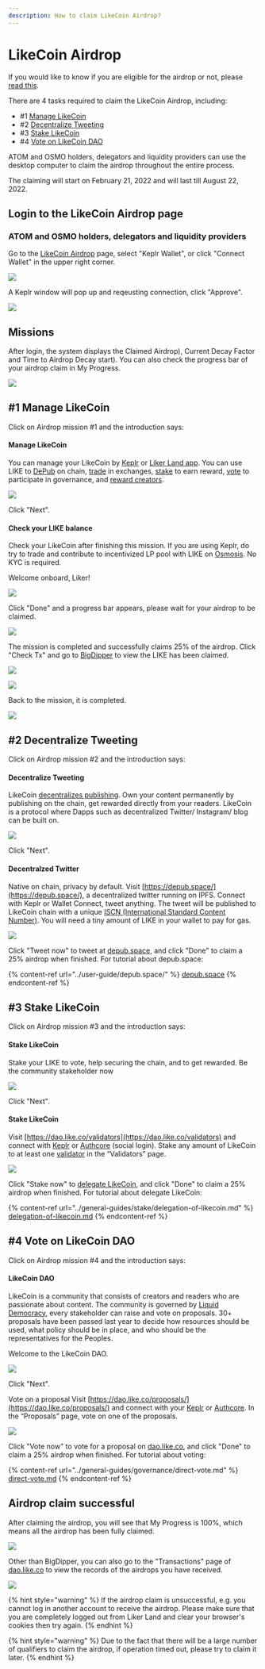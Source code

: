```yaml
---
description: How to claim LikeCoin Airdrop?
---
```


# LikeCoin Airdrop

If you would like to know if you are eligible for the airdrop or not, please [read this](https://blog.like.co/proposal-to-fairdrop-likecoin-to-the-cosmos-community-and-civic-likers-d64d841287d8).

There are 4 tasks required to claim the LikeCoin Airdrop, including:

* \#1 [Manage LikeCoin](../general-guides/wallet/)
* \#2 [Decentralize Tweeting](../user-guide/depub.space/)
* \#3 [Stake LikeCoin](../general-guides/stake/delegation-of-likecoin.md)
* \#4 [Vote on LikeCoin DAO](../general-guides/governance/direct-vote.md)

ATOM and OSMO holders, delegators and liquidity providers can use the desktop computer to claim the airdrop throughout the entire process.

The claiming will start on February 21, 2022 and will last till August 22, 2022.

## Login to the LikeCoin Airdrop page

### ATOM and OSMO holders, delegators and liquidity providers

Go to the [LikeCoin Airdrop](https://app.like.co/airdrop/check) page, select "Keplr Wallet", or click "Connect Wallet" in the upper right corner.

![](<../.gitbook/assets/Airdrop 01 Keplr.png>)

A Keplr window will pop up and reqeusting connection, click "Approve".

![](<../.gitbook/assets/Airdrop 02 Keplr.png>)

## Missions

After login, the system displays the Claimed Airdrop), Current Decay Factor and Time to Airdrop Decay start). You can also check the progress bar of your airdrop claim in My Progress.

![](<../.gitbook/assets/Airdrop 04.png>)

## #1 Manage LikeCoin

Click on Airdrop mission #1 and the introduction says:

#### Manage LikeCoin

You can manage your LikeCoin by [Keplr](../user-guide/liker-id/register-with-keplr.md) or [Liker Land app](../user-guide/liker-land/download.md). You can use LIKE to [DePub](../general-guides/decentralized-publishing/) on chain, [trade](../general-guides/trade/) in exchanges, [stake](../general-guides/stake/delegation-of-likecoin.md) to earn reward, [vote](../general-guides/governance/direct-vote.md) to participate in governance, and [reward creators](../user-guide/liker-land/like.md).

![](<../.gitbook/assets/Airdrop 05.png>)

Click "Next".

#### Check your LIKE balance

Check your LikeCoin after finishing this mission. If you are using Keplr, do try to trade and contribute to incentivized LP pool with LIKE on [Osmosis](../general-guides/liquidity/osmosis.md). No KYC is required.

Welcome onboard, Liker!

![](<../.gitbook/assets/Airdrop 06.png>)

Click "Done" and a progress bar appears, please wait for your airdrop to be claimed.

![](<../.gitbook/assets/Airdrop 07.png>)

The mission is completed and successfully claims 25% of the airdrop. Click "Check Tx" and go to [BigDipper](https://likecoin.bigdipper.live/) to view the LIKE has been claimed.

![](<../.gitbook/assets/Airdrop 08.png>)

![](<../.gitbook/assets/Airdrop 09.png>)

Back to the mission, it is completed.

![](<../.gitbook/assets/Airdrop 10.png>)

## #2 Decentralize Tweeting

Click on Airdrop mission #2 and the introduction says:

#### Decentralize Tweeting

LikeCoin [decentralizes publishing](../general-guides/decentralized-publishing/). Own your content permanently by publishing on the chain, get rewarded directly from your readers. LikeCoin is a protocol where Dapps such as decentralized Twitter/ Instagram/ blog can be built on.

![](<../.gitbook/assets/Airdrop 11.png>)

Click "Next".

#### Decentralzed Twitter

Native on chain, privacy by default. Visit [https://depub.space/](https://depub.space/), a decentralized twitter running on IPFS. Connect with Keplr or Wallet Connect, tweet anything. The tweet will be published to LikeCoin chain with a unique [ISCN (International Standard Content Number)](../general-guides/decentralized-publishing/what-is-iscn.md). You will need a tiny amount of LIKE in your wallet to pay for gas.

![](<../.gitbook/assets/Airdrop 12.png>)

Click "Tweet now" to tweet at [depub.space](https://depub.space/), and click "Done" to claim a 25% airdrop when finished. For tutorial about depub.space:

{% content-ref url="../user-guide/depub.space/" %}
[depub.space](../user-guide/depub.space/)
{% endcontent-ref %}

## #3 Stake LikeCoin

Click on Airdrop mission #3 and the introduction says:

#### Stake LikeCoin

Stake your LIKE to vote, help securing the chain, and to get rewarded. Be the community stakeholder now

![](<../.gitbook/assets/Airdrop 13.png>)

Click "Next".

#### Stake LikeCoin

Visit [https://dao.like.co/validators](https://dao.like.co/validators) and connect with [Keplr](../user-guide/liker-id/register-with-keplr.md) or [Authcore](../user-guide/liker-id/register/) (social login). Stake any amount of LikeCoin to at least one [validator](../general-guides/governance/what-is-a-validator/) in the “Validators” page.

![](<../.gitbook/assets/Airdrop 14.png>)

Click "Stake now" to [delegate LikeCoin](../general-guides/stake/delegation-of-likecoin.md), and click "Done" to claim a 25% airdrop when finished. For tutorial about delegate LikeCoin:

{% content-ref url="../general-guides/stake/delegation-of-likecoin.md" %}
[delegation-of-likecoin.md](../general-guides/stake/delegation-of-likecoin.md)
{% endcontent-ref %}

## #4 Vote on LikeCoin DAO

Click on Airdrop mission #4 and the introduction says:

#### LikeCoin DAO

LikeCoin is a community that consists of creators and readers who are passionate about content. The community is governed by [Liquid Democracy](../general-guides/governance/liquid-democracy.md), every stakeholder can raise and vote on proposals. 30+ proposals have been passed last year to decide how resources should be used, what policy should be in place, and who should be the representatives for the Peoples.

Welcome to the LikeCoin DAO.

![](<../.gitbook/assets/Airdrop 15.png>)

Click "Next".

Vote on a proposal Visit [https://dao.like.co/proposals/](https://dao.like.co/proposals/) and connect with your [Keplr](../user-guide/liker-id/register-with-keplr.md) or [Authcore](../user-guide/liker-id/register/). In the “Proposals” page, vote on one of the proposals.

![](<../.gitbook/assets/Airdrop 16.png>)

Click "Vote now" to vote for a proposal on [dao.like.co](https://dao.like.co/), and click "Done" to claim a 25% airdrop when finished. For tutorial about voting:

{% content-ref url="../general-guides/governance/direct-vote.md" %}
[direct-vote.md](../general-guides/governance/direct-vote.md)
{% endcontent-ref %}

## Airdrop claim successful

After claiming the airdrop, you will see that My Progress is 100%, which means all the airdrop has been fully claimed.

![](<../.gitbook/assets/Airdrop 17.png>)

Other than BigDipper, you can also go to the "Transactions" page of [dao.like.co](https://dao.like.co/) to view the records of the airdrops you have received.

![](<../.gitbook/assets/Airdrop 18.png>)

{% hint style="warning" %}
If the airdrop claim is unsuccessful, e.g. you cannot log in another account to receive the airdrop. Please make sure that you are completely logged out from Liker Land and clear your browser's cookies then try again.
{% endhint %}

{% hint style="warning" %}
Due to the fact that there will be a large number of qualifiers to claim the airdrop, if operation timed out, please try to claim it later.
{% endhint %}
